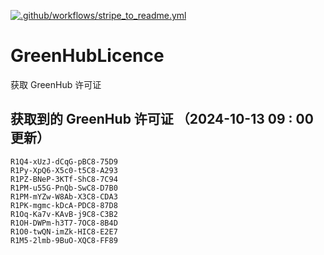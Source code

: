 [![.github/workflows/stripe_to_readme.yml](https://github.com/zjx-kimi/GreenHubLicence/actions/workflows/stripe_to_readme.yml/badge.svg)](https://github.com/zjx-kimi/GreenHubLicence/actions/workflows/stripe_to_readme.yml)
# GreenHubLicence
获取 GreenHub 许可证
## 获取到的 GreenHub 许可证 （2024-10-13 09 : 00 更新）
```
R1Q4-xUzJ-dCqG-pBC8-75D9
R1Py-XpQ6-X5c0-t5C8-A293
R1PZ-BNeP-3KTf-ShC8-7C94
R1PM-u55G-PnQb-SwC8-D7B0
R1PM-mYZw-W8Ab-X3C8-CDA3
R1PK-mgmc-kDcA-PDC8-87D8
R1Oq-Ka7v-KAvB-j9C8-C3B2
R1OH-DWPm-h3T7-7OC8-8B4D
R1O0-twQN-imZk-HIC8-E2E7
R1M5-2lmb-9BuO-XQC8-FF89
```
